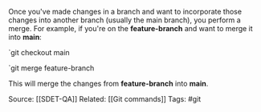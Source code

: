 

Once you've made changes in a branch and want to incorporate those changes into another branch (usually the main branch), you perform a merge. For example, if you're on the **feature-branch** and want to merge it into **main**:

`git checkout main

`git merge feature-branch

This will merge the changes from **feature-branch** into **main**.



Source: [[SDET-QA]]
Related: [[Git commands]]
Tags: #git 


